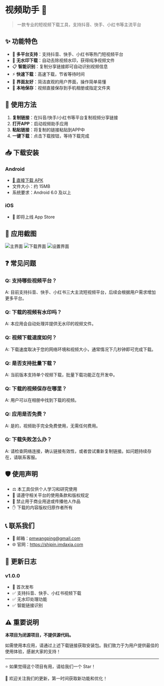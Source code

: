 # 视频助手 📱

> 一款专业的短视频下载工具，支持抖音、快手、小红书等主流平台

## ✨ 功能特色

- 🎯 **多平台支持**：支持抖音、快手、小红书等热门短视频平台
- 🚫 **无水印下载**：自动去除视频水印，获得纯净视频文件
- 📋 **智能识别**：复制分享链接即可自动识别视频信息
- ⚡ **快速下载**：高速下载，节省等待时间
- 📱 **界面友好**：简洁直观的用户界面，操作简单易懂
- 💾 **本地保存**：视频直接保存到手机相册或指定文件夹

## 🚀 使用方法

1. **复制链接**：在抖音/快手/小红书等平台复制视频分享链接
2. **打开APP**：启动视频助手应用
3. **粘贴链接**：将复制的链接粘贴到APP中
4. **一键下载**：点击下载按钮，等待下载完成

## 📥 下载安装

### Android
- [📱 直接下载 APK](链接待更新)
- 文件大小：约 15MB
- 系统要求：Android 6.0 及以上

### iOS
- 🍎 即将上线 App Store

## 📸 应用截图
![主界面](images/video1_small.png)
![下载界面](images/video2_small.png)
![设置界面](images/video3_small.png)

## ❓ 常见问题

### Q: 支持哪些视频平台？
A: 目前支持抖音、快手、小红书三大主流短视频平台，后续会根据用户需求增加更多平台。

### Q: 下载的视频有水印吗？
A: 本应用会自动处理并提供无水印的视频文件。

### Q: 视频下载速度如何？
A: 下载速度取决于您的网络环境和视频大小，通常情况下几秒钟即可完成下载。

### Q: 是否支持批量下载？
A: 当前版本支持单个视频下载，批量下载功能正在开发中。

### Q: 下载的视频保存在哪里？
A: 用户可以在相册中找到下载的视频。

### Q: 应用是否免费？
A: 是的，视频助手完全免费使用，无需任何费用。

### Q: 下载失败怎么办？
A: 请检查网络连接，确认链接有效性，或者尝试重新复制链接。如问题持续存在，请联系客服。

## 🛡️ 使用声明

- ⚖️ 本工具仅供个人学习和研究使用
- 📝 请遵守相关平台的使用条款和版权规定
- 🚫 禁止用于商业用途或传播他人作品
- ✋ 下载的内容版权归原作者所有

## 📞 联系我们

- 📧 邮箱：pmwangping@gmail.com
- 🌐 官网：https://shipin.imdaxia.com

## 🔄 更新日志

### v1.0.0 
- 🎉 首次发布
- ✅ 支持抖音、快手、小红书视频下载
- ✅ 无水印处理功能
- ✅ 智能链接识别

## ⚠️ 重要说明

**本项目为闭源项目，不提供源代码。**

如需使用本应用，请通过上述下载链接获取安装包。我们致力于为用户提供最佳的使用体验，感谢大家的支持！

---

⭐ 如果觉得这个项目有用，请给我们一个 Star！

📢 欢迎关注我们的更新，第一时间获取新功能和优化！